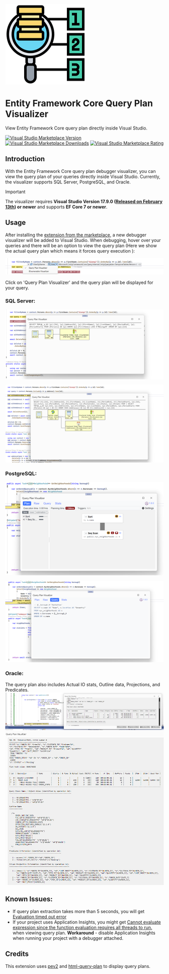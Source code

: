 ![EFCore.Visualizer](doc/IconMedium.png "EFCore.Visualizer")

# Entity Framework Core Query Plan Visualizer

View Entity Framework Core query plan directly inside Visual Studio.

[![Visual Studio Marketplace Version](https://img.shields.io/visual-studio-marketplace/v/GiorgiDalakishvili.EFCoreVisualizer?style=for-the-badge&logo=visualstudio&label=Download%20Now&color=purple)](https://marketplace.visualstudio.com/items?itemName=GiorgiDalakishvili.EFCoreVisualizer)
[![Visual Studio Marketplace Downloads](https://img.shields.io/visual-studio-marketplace/d/GiorgiDalakishvili.EFCoreVisualizer?style=for-the-badge)](https://marketplace.visualstudio.com/items?itemName=GiorgiDalakishvili.EFCoreVisualizer)
[![Visual Studio Marketplace Rating](https://img.shields.io/visual-studio-marketplace/r/GiorgiDalakishvili.EFCoreVisualizer?style=for-the-badge)](https://marketplace.visualstudio.com/items?itemName=GiorgiDalakishvili.EFCoreVisualizer&ssr=false#review-details)


## Introduction

With the Entity Framework Core query plan debugger visualizer, you can view the query plan of your queries directly inside Visual Studio. Currently, the visualizer supports SQL Server, PostgreSQL, and Oracle.

> [!IMPORTANT] 
> The visualizer requires **Visual Studio Version 17.9.0 ([Released on February 13th](https://devblogs.microsoft.com/visualstudio/visual-studio-2022-17-9-now-available/)) or newer** and supports **EF Core 7 or newer**.

## Usage

After installing the [extension from the marketplace](https://marketplace.visualstudio.com/items?itemName=GiorgiDalakishvili.EFCoreVisualizer), a new debugger visualizer will be added to Visual Studio. When debugging, hover over your queries and there will be an option to view the query plan (Here we show the actual query plan which means it forces query execution ):

![VariableVisualizer](doc/VariableVisualizer.png)

Click on 'Query Plan Visualizer' and the query plan will be displayed for your query.

### SQL Server:

![Sql Server Plan](doc/SqlPlan1.png)

![Sql Server Plan](doc/SqlPlan2.png)

### PostgreSQL:

![PostgreSQL Plan](doc/PostgreSQLPlan2.png)

![PostgreSQL Plan](doc/PostgreSQLPlan1.png)

### Oracle:
The query plan also includes Actual IO stats, Outline data, Projections, and Predicates.
![Oracle Plan](doc/OraclePlan1.png)
![Oracle Plan](doc/OraclePlan2.png)

## Known Issues:

 - If query plan extraction takes more than 5 seconds, you will get [Evaluation timed out error](https://github.com/Giorgi/EFCore.Visualizer/issues/25)
 - If your project uses Application Insights, you might get [Cannot evaluate expression since the function evaluation requires all threads to run.](https://github.com/Giorgi/EFCore.Visualizer/issues/28) when viewing query plan. **Workaround** - disable Application Insights when running your project with a debugger attached.

## Credits

This extension uses [pev2](https://github.com/dalibo/pev2/) and [html-query-plan](https://github.com/JustinPealing/html-query-plan) to display query plans.
